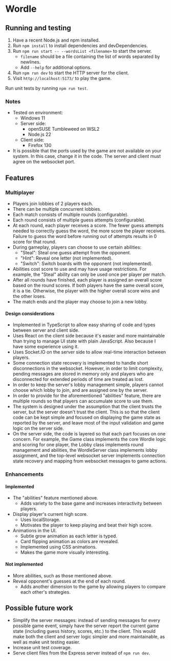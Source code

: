 # Wordle

## Running and testing

1. Have a recent Node.js and npm installed.
2. Run `npm install` to install dependencies and devDependencies.
3. Run `npm run start -- --wordsList <filename>` to start the server.
    * `filename` should be a file containing the list of words separated by newlines.
    * Add `--help` for additional options.
4. Run `npm run dev` to start the HTTP server for the client.
5. Visit `http://localhost:5173/` to play the game.

Run unit tests by running `npm run test`.

### Notes

* Tested on environment:
    * Windows 11
    * Server side:
        * openSUSE Tumbleweed on WSL2
        * Node.js 22
    * Client side:
        * Firefox 130
* It is possible that the ports used by the game are not available on your system. In this case, change it in the code. The server and client must agree on the websocket port.

## Features

### Multiplayer

* Players join lobbies of 2 players each.
* There can be multiple concurrent lobbies.
* Each match consists of multiple rounds (configurable).
* Each round consists of multiple guess attempts (configurable).
* At each round, each player receives a score. The fewer guess attempts needed to correctly guess the word, the more score the player receives. Failure to guess the word before running out of attempts results in 0 score for that round.
* During gameplay, players can choose to use certain abilities:
  * "Steal": Steal one guess attempt from the opponent.
  * "Hint": Reveal one letter (not implemented).
  * "Switch": Switch boards with the opponent (not implemented).
* Abilities cost score to use and may have usage restrictions. For example, the "Steal" ability can only be used once per player per match.
* After all rounds have finished, each player is assigned an overall score based on the round scores. If both players have the same overall score, it is a tie. Otherwise, the player with the higher overall score wins and the other loses.
* The match ends and the player may choose to join a new lobby.

#### Design considerations

* Implemented in TypeScript to allow easy sharing of code and types between server and client side.
* Uses React on the client side because it's easier and more maintainable than trying to manage UI state with plain JavaScript. Also because I have some experience using it.
* Uses Socket.IO on the server side to allow real-time interaction between players.
* Some connection state recovery is implemented to handle short disconnections in the websocket. However, in order to limit complexity, pending messages are stored in memory only and players who are disconnected for extended periods of time are treated as lost.
* In order to keep the server's lobby management simple, players cannot choose which lobby to join, and are assigned one by the server.
* In order to provide for the aforementioned "abilities" feature, there are multiple rounds so that players can accumulate score to use them.
* The system is designed under the assumption that the client trusts the server, but the server doesn't trust the client. This is so that the client code can be kept simple and focused on displaying the game state as reported by the server, and leave most of the input validation and game logic on the server side.
* On the server side, the code is layered so that each part focuses on one concern. For example, the Game class implements the core Wordle logic and scoring for one player, the Lobby class implements round management and abilities, the WordleServer class implements lobby assignment, and the top-level websocket server implements connection state recovery and mapping from websocket messages to game actions.

### Enhancements

#### Implemented

* The "abilities" feature mentioned above.
    * Adds variety to the base game and increases interactivity between players.
* Display player's current high score.
    * Uses localStorage.
    * Motivates the player to keep playing and beat their high score.
* Animations in the UI.
    * Subtle grow animation as each letter is typed.
    * Card flipping animation as colors are revealed.
    * Implemented using CSS animations.
    * Makes the game more visually interesting.

#### Not implemented

* More abilities, such as those mentioned above.
* Reveal opponent's guesses at the end of each round.
    * Adds another dimension to the game by allowing players to compare each other's strategies.

## Possible future work

* Simplify the server messages: instead of sending messages for every possible game event, simply have the server report the current game state (including guess history, scores, etc.) to the client. This would make both the client and server logic simpler and more maintainable, as well as make unit testing easier.
* Increase unit test coverage.
* Serve client files from the Express server instead of `npm run dev`.
